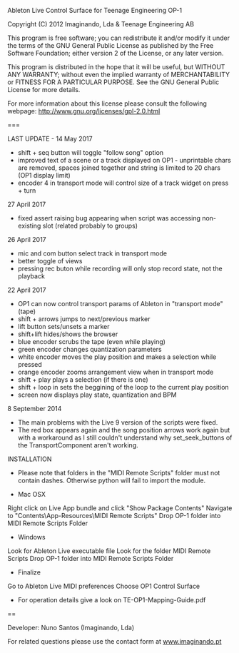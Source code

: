 Ableton Live Control Surface for Teenage Engineering OP-1 

Copyright (C) 2012 Imaginando, Lda & Teenage Engineering AB
   
This program is free software; you can redistribute it and/or
modify it under the terms of the GNU General Public License
as published by the Free Software Foundation; either version 2
of the License, or any later version.

This program is distributed in the hope that it will be useful,
but WITHOUT ANY WARRANTY; without even the implied warranty of
MERCHANTABILITY or FITNESS FOR A PARTICULAR PURPOSE.  See the
GNU General Public License for more details.

For more information about this license please consult the
following webpage: http://www.gnu.org/licenses/gpl-2.0.html

===

LAST UPDATE - 14 May 2017
- shift + seq button will toggle "follow song" option
- improved text of a scene or a track displayed on OP1 - unprintable chars are removed, spaces joined together and string is limited to 20 chars (OP1 display limit)
- encoder 4 in transport mode will control size of a track widget on press + turn

27 April 2017
- fixed assert raising bug appearing when script was accessing non-existing slot (related probably to groups)

26 April 2017
- mic and com button select track in transport mode
- better toggle of views
- pressing rec buton while recording will only stop record state, not the playback

22 April 2017
- OP1 can now control transport params of Ableton in "transport mode" (tape)
- shift + arrows jumps to next/previous marker
- lift button sets/unsets a marker
- shift+lift hides/shows the browser
- blue encoder scrubs the tape (even while playing)
- green encoder changes quantization parameters
- white encoder moves the play position and makes a selection while pressed
- orange encoder zooms arrangement view when in transport mode
- shift + play plays a selection (if there is one)
- shift + loop in sets the beggining of the loop to the current play position
- screen now displays play state, quantization and BPM

8 September 2014

- The main problems with the Live 9 version of the scripts were fixed.
- The red box appears again and the song position arrows work again but with a workaround as I still couldn't understand why set_seek_buttons of the TransportComponent aren't working.

INSTALLATION

- Please note that folders in the "MIDI Remote Scripts" folder must not contain dashes. Otherwise python will fail to import the module.

- Mac OSX

 Right click on Live App bundle and click "Show Package Contents"
 Navigate to "Contents\App-Resources\MIDI Remote Scripts"
 Drop OP-1 folder into MIDI Remote Scripts Folder

- Windows

 Look for Ableton Live executable file
 Look for the folder MIDI Remote Scripts
 Drop OP-1 folder into MIDI Remote Scripts Folder

- Finalize

 Go to Ableton Live MIDI preferences
 Choose OP1 Control Surface

- For operation details give a look on TE-OP1-Mapping-Guide.pdf

==

Developer: Nuno Santos (Imaginando, Lda)

For related questions please use the contact form at www.imaginando.pt
